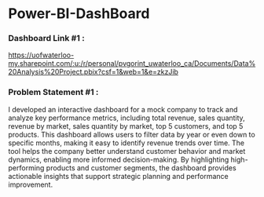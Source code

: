 # Power-BI-DashBoard

### Dashboard Link #1 : 
https://uofwaterloo-my.sharepoint.com/:u:/r/personal/pvgorint_uwaterloo_ca/Documents/Data%20Analysis%20Project.pbix?csf=1&web=1&e=zkzJib

### Problem Statement #1 : 
I developed an interactive dashboard for a mock company to track and analyze key performance metrics, including total revenue, sales quantity, revenue by market, sales quantity by market, top 5 customers, and top 5 products. This dashboard allows users to filter data by year or even down to specific months, making it easy to identify revenue trends over time. The tool helps the company better understand customer behavior and market dynamics, enabling more informed decision-making. By highlighting high-performing products and customer segments, the dashboard provides actionable insights that support strategic planning and performance improvement.

